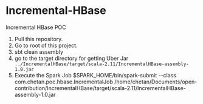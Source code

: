 # Incremental-HBase
Incremental HBase POC

1. Pull this repository.
2. Go to root of this project.
3. sbt clean assembly
4. go to the target directory for getting Uber Jar
``` ../IncrementalHBase/target/scala-2.11/IncrementalHBase-assembly-1.0.jar```
5. Execute the Spark Job
$SPARK_HOME/bin/spark-submit --class com.chetan.poc.hbase.IncrementalJob /home/chetan/Documents/open-contribution/IncrementalHBase/target/scala-2.11/IncrementalHBase-assembly-1.0.jar







